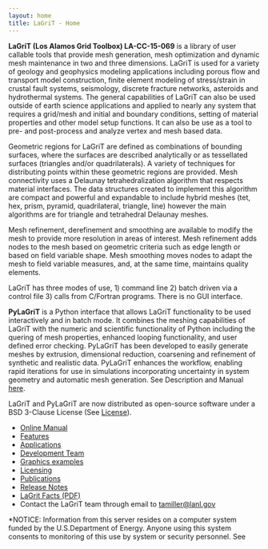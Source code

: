 ```yaml
---
layout: home
title: LaGriT - Home
---
```


**LaGriT (Los Alamos Grid Toolbox) LA-CC-15-069** is a library of user
callable tools that provide mesh generation, mesh optimization and
dynamic mesh maintenance in two and three dimensions. LaGriT is used for
a variety of geology and geophysics modeling applications including
porous flow and transport model construction, finite element modeling of
stress/strain in crustal fault systems, seismology, discrete fracture
networks, asteroids and hydrothermal systems. The general capabilities
of LaGriT can also be used outside of earth science applications and
applied to nearly any system that requires a grid/mesh and initial and
boundary conditions, setting of material properties and other model
setup functions. It can also be use as a tool to pre- and post-process
and analyze vertex and mesh based data.

Geometric regions for LaGriT are defined as combinations of bounding
surfaces, where the surfaces are described analytically or as
tessellated surfaces (triangles and/or quadrilaterals). A variety of
techniques for distributing points within these geometric regions are
provided. Mesh connectivity uses a Delaunay tetrahedralization algorithm
that respects material interfaces. The data structures created to
implement this algorithm are compact and powerful and expandable to
include hybrid meshes (tet, hex, prism, pyramid, quadrilateral,
triangle, line) however the main algorithms are for triangle and
tetrahedral Delaunay meshes.

Mesh refinement, derefinement and smoothing are available to modify the
mesh to provide more resolution in areas of interest. Mesh refinement
adds nodes to the mesh based on geometric criteria such as edge length
or based on field variable shape. Mesh smoothing moves nodes to adapt
the mesh to field variable measures, and, at the same time, maintains
quality elements.

LaGriT has three modes of use, 1) command line 2) batch driven via a
control file 3) calls from C/Fortran programs. There is no GUI
interface.

**PyLaGriT** is a Python interface that allows LaGriT functionality to
be used interactively and in batch mode. It combines the meshing
capabilities of LaGriT with the numeric and scientific functionality of
Python including the quering of mesh properties, enhanced looping
functionality, and user defined error checking. PyLaGriT has been
developed to easily generate meshes by extrusion, dimensional reduction,
coarsening and refinement of synthetic and realistic data. PyLaGriT
enhances the workflow, enabling rapid iterations for use in simulations
incorporating uncertainty in system geometry and automatic mesh
generation. See Description and Manual [here](/pylagrit/original/index.html).

LaGriT and PyLaGriT are now distributed as open-source software under a
BSD 3-Clause License (See
[License](pages/licensing.md)).


- [Online Manual](pages/manual.md)
- [Features](pages/features.md)
- [Applications](pages/applications.md)
- [Development Team](pages/development.md)
- [Graphics examples](pages/graphics.md)
- [Licensing](pages/licensing.md)
- [Publications](pages/publications.md)
- [Release Notes](pages/release.md)
- <a href="https://deknapp.github.io/assets/images/lagrit.pdf" download> LaGrit Facts (PDF)</a>
- Contact the LaGriT team through email to tamiller@lanl.gov

*NOTICE: Information from this server resides on a computer system
funded by the U.S.Department of Energy. Anyone using this system
consents to monitoring of this use by system or security personnel. See